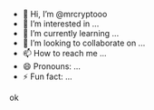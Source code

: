 - 👋 Hi, I’m @mrcryptooo
- 👀 I’m interested in ...
- 🌱 I’m currently learning ...
- 💞️ I’m looking to collaborate on ...
- 📫 How to reach me ...
- 😄 Pronouns: ...
- ⚡ Fun fact: ...

<!---
mrcryptooo/mrcryptooo is a ✨ special ✨ repository because its `README.md` (this file) appears on your GitHub profile.
You can click the Preview link to take a look at your changes.
--->

ok

